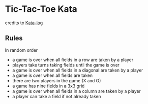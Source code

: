 # Tic-Tac-Toe Kata

credits to [Kata-log](https://kata-log.rocks/tic-tac-toe-kata)

## Rules

In random order

* a game is over when all fields in a row are taken by a player
* players take turns taking fields until the game is over
* a game is over when all fields in a diagonal are taken by a player
* a game is over when all fields are taken
* there are two players in the game (X and O)
* a game has nine fields in a 3x3 grid
* a game is over when all fields in a column are taken by a player
* a player can take a field if not already taken